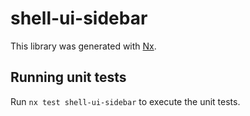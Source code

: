 # shell-ui-sidebar

This library was generated with [Nx](https://nx.dev).

## Running unit tests

Run `nx test shell-ui-sidebar` to execute the unit tests.
